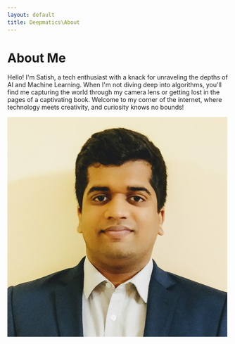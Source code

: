```yaml
---
layout: default
title: Deepmatics\About
---
```


# About Me

Hello! I'm Satish, a tech enthusiast with a knack for unraveling the depths of AI and Machine Learning. When I'm not diving deep into algorithms, you'll find me capturing the world through my camera lens or getting lost in the pages of a captivating book. Welcome to my corner of the internet, where technology meets creativity, and curiosity knows no bounds!

![Me!](./assets/profile-pic.jpg)

